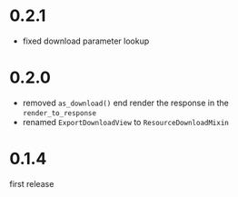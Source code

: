 # 0.2.1

* fixed download parameter lookup

# 0.2.0

* removed `as_download()` end render the response in the `render_to_response`
* renamed `ExportDownloadView` to `ResourceDownloadMixin`

# 0.1.4

first release
